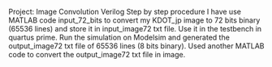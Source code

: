 Project: Image Convolution Verilog 
Step by step procedure
I have use MATLAB code input_72_bits to convert my KDOT_jp image to 72 bits binary (65536 lines) and store it in input_image72 txt file. Use it in the testbench in quartus prime. Run the simulation on Modelsim and generated the output_image72 txt file of 65536 lines (8 bits binary). Used another MATLAB code to convert the output_image72 txt file in image.
